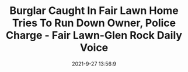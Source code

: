 ---
"title": "Burglar Caught In Fair Lawn Home Tries To Run Down Owner, Police Charge - Fair Lawn-Glen Rock Daily Voice"
"date": "2021-9-27 13:56:9"
"feed_name": "GOOGLENEWSCONSTRUCTION"
"feed_website": "https://news.google.com/search?q=construction%2Bincident&hl=en-US&gl=US&ceid=US:en"
"feed_rss": "https://news.google.com/rss/search?q=construction%2Bincident&hl=en-US&gl=US&ceid=US:en"
"link": "https://dailyvoice.com/new-jersey/fairlawn/news/burglar-caught-in-fair-lawn-home-tries-to-run-down-owner-police-charge/817018/"
"source": "{'href': 'https://dailyvoice.com', 'title': 'Fair Lawn-Glen Rock Daily Voice'}"
"file": "_posts/2021-1-1-b110954aba5ddd2482ea0a6ec121d67308e55e6c.md"
"accident": "0"
"drilling": "0"
"dead": "0"
"injured": "0"
"arrested": "0"
"place": "unknown place"
"where": "unknown site"
"causes": "unknown"
"place_uri": "unknown place"
---